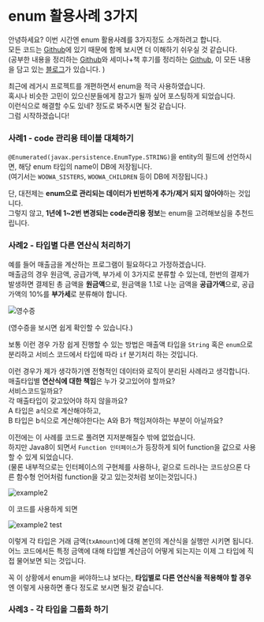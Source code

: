 # enum 활용사례 3가지
안녕하세요? 이번 시간엔 enum 활용사례를 3가지정도 소개하려고 합니다.  
모든 코드는 [Github](https://github.com/jojoldu/blog-code/tree/master/enum-uses)에 있기 때문에 함께 보시면 더 이해하기 쉬우실 것 같습니다.  
(공부한 내용을 정리하는 [Github](https://github.com/jojoldu/blog-code)와 세미나+책 후기를 정리하는 [Github](https://github.com/jojoldu/review), 이 모든 내용을 담고 있는 [블로그](http://jojoldu.tistory.com/)가 있습니다. )<br/>
  
최근에 레거시 프로젝트를 개편하면서 enum을 적극 사용하였습니다.  
혹시나 비슷한 고민이 있으신분들에게 참고가 될까 싶어 포스팅하게 되었습니다.  
이런식으로 해결할 수도 있네? 정도로 봐주시면 될것 같습니다.  
그럼 시작하겠습니다!   
  
### 사례1 - code 관리용 테이블 대체하기

```@Enumerated(javax.persistence.EnumType.STRING)```을 entity의 필드에 선언하시면, 해당 enum 타입의 name이 DB에 저장됩니다.  
(여기서는 ```WOOWA_SISTERS```, ```WOOWA_CHILDREN``` 등이 DB에 저장됩니다.)  

단, 대전제는 **enum으로 관리되는 데이터가 빈번하게 추가/제거 되지 않아야**하는 것입니다.  
그렇지 않고, **1년에 1~2번 변경되는 code관리용 정보**는 enum을 고려해보심을 추천드립니다.   

### 사례2 - 타입별 다른 연산식 처리하기
예를 들어 매출금을 계산하는 프로그램이 필요하다고 가정하겠습니다.  
매출금의 경우 원금액, 공급가액, 부가세 이 3가지로 분류할 수 있는데, 한번의 결제가 발생하면 결제된 총 금액을 **원금액**으로, 원금액을 1.1로 나눈 금액을 **공급가액**으로, 공급가액의 10%를 **부가세**로 분류해야 합니다.   

![영수증](./images/영수증.png)

(영수증을 보시면 쉽게 확인할 수 있습니다.)  

보통 이런 경우 가장 쉽게 진행할 수 있는 방법은 매출액 타입을 ```String``` 혹은 ```enum```으로 분리하고 서비스 코드에서 타입에 따라 ```if``` 분기처리 하는 것입니다.  
  
이런 경우가 제가 생각하기엔 전형적인 데이터와 로직이 분리된 사례라고 생각합니다.  
매출타입별 **연산식에 대한 책임**은 누가 갖고있어야 할까요?  
서비스코드일까요?  
각 매출타입이 갖고있어야 하지 않을까요?  
A 타입은 a식으로 계산해야하고,  
B 타입은 b식으로 계산해야한다는 A와 B가 책임져야하는 부분이 아닐까요?  
  
이전에는 이 사례를 코드로 풀려면 지저분해질수 밖에 없었습니다.  
하지만 Java8이 되면서 ```Function 인터페이스```가 등장하게 되어 function을 값으로 사용할 수 있게 되었습니다.  
(물론 내부적으로는 인터페이스의 구현체를 사용하나, 겉으로 드러나는 코드상으론 다른 함수형 언어처럼 function을 갖고 있는것처럼 보이는것입니다.)  

![example2](./images/example2.png)

이 코드를 사용하게 되면  

![example2 test](./images/example2_test.png)

이렇게 각 타입은 거래 금액(```txAmount```)에 대해 본인의 계산식을 실행만 시키면 됩니다.  
어느 코드에서든 특정 금액에 대해 타입별 계산금이 어떻게 되는지는 이제 그 타입에 직접 물어보면 되는 것입니다.  

꼭 이 상황에서 enum을 써야하느냐 보다는, **타입별로 다른 연산식을 적용해야 할 경우**엔 이렇게 사용하면 좋다 정도로 보시면 될것 같습니다.  

### 사례3 - 각 타입을 그룹화 하기
